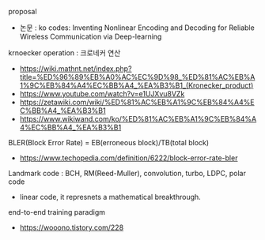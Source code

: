 proposal
- 논문 : ko codes: Inventing Nonlinear Encoding and Decoding for Reliable Wireless Communication via Deep-learning

krnoecker operation : 크로네커 연산
- https://wiki.mathnt.net/index.php?title=%ED%96%89%EB%A0%AC%EC%9D%98_%ED%81%AC%EB%A1%9C%EB%84%A4%EC%BB%A4_%EA%B3%B1_(Kronecker_product)
- https://www.youtube.com/watch?v=e1UJXvu8VZk
- https://zetawiki.com/wiki/%ED%81%AC%EB%A1%9C%EB%84%A4%EC%BB%A4_%EA%B3%B1
- https://www.wikiwand.com/ko/%ED%81%AC%EB%A1%9C%EB%84%A4%EC%BB%A4_%EA%B3%B1

BLER(Block Error Rate) =  EB(erroneous block)/TB(total block)
- https://www.techopedia.com/definition/6222/block-error-rate-bler

Landmark code : BCH, RM(Reed-Muller), convolution, turbo, LDPC, polar code
- linear code, it represnets a mathematical breakthrough.

end-to-end training paradigm
- https://wooono.tistory.com/228
